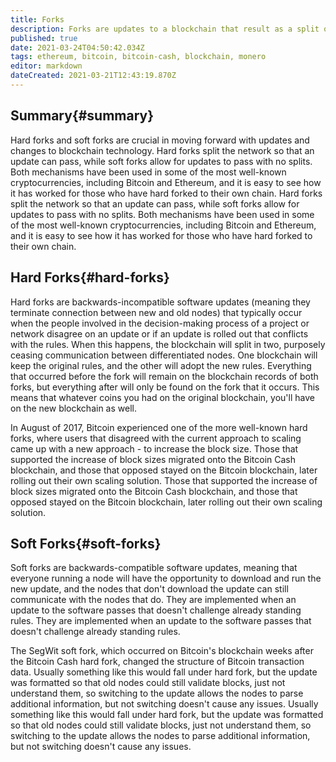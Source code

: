 ```yaml
---
title: Forks
description: Forks are updates to a blockchain that result as a split of the users and their opinions on moving forward.
published: true
date: 2021-03-24T04:50:42.034Z
tags: ethereum, bitcoin, bitcoin-cash, blockchain, monero
editor: markdown
dateCreated: 2021-03-21T12:43:19.870Z
---
```


## Summary{#summary}

Hard forks and soft forks are crucial in moving forward with updates and changes to blockchain technology. Hard forks split the network so that an update can pass, while soft forks allow for updates to pass with no splits. Both mechanisms have been used in some of the most well-known cryptocurrencies, including Bitcoin and Ethereum, and it is easy to see how it has worked for those who have hard forked to their own chain. Hard forks split the network so that an update can pass, while soft forks allow for updates to pass with no splits. Both mechanisms have been used in some of the most well-known cryptocurrencies, including Bitcoin and Ethereum, and it is easy to see how it has worked for those who have hard forked to their own chain.

## Hard Forks{#hard-forks}

Hard forks are backwards-incompatible software updates (meaning they terminate connection between new and old nodes) that typically occur when the people involved in the decision-making process of a project or network disagree on an update or if an update is rolled out that conflicts with the rules. When this happens, the blockchain will split in two, purposely ceasing communication between differentiated nodes. One blockchain will keep the original rules, and the other will adopt the new rules. Everything that occurred before the fork will remain on the blockchain records of both forks, but everything after will only be found on the fork that it occurs. This means that whatever coins you had on the original blockchain, you'll have on the new blockchain as well.

In August of 2017, Bitcoin experienced one of the more well-known hard forks, where users that disagreed with the current approach to scaling came up with a new approach - to increase the block size. Those that supported the increase of block sizes migrated onto the Bitcoin Cash blockchain, and those that opposed stayed on the Bitcoin blockchain, later rolling out their own scaling solution. Those that supported the increase of block sizes migrated onto the Bitcoin Cash blockchain, and those that opposed stayed on the Bitcoin blockchain, later rolling out their own scaling solution.

## Soft Forks{#soft-forks}

Soft forks are backwards-compatible software updates, meaning that everyone running a node will have the opportunity to download and run the new update, and the nodes that don't download the update can still communicate with the nodes that do. They are implemented when an update to the software passes that doesn't challenge already standing rules. They are implemented when an update to the software passes that doesn't challenge already standing rules.

The SegWit soft fork, which occurred on Bitcoin's blockchain weeks after the Bitcoin Cash hard fork, changed the structure of Bitcoin transaction data. Usually something like this would fall under hard fork, but the update was formatted so that old nodes could still validate blocks, just not understand them, so switching to the update allows the nodes to parse additional information, but not switching doesn't cause any issues. Usually something like this would fall under hard fork, but the update was formatted so that old nodes could still validate blocks, just not understand them, so switching to the update allows the nodes to parse additional information, but not switching doesn't cause any issues.
